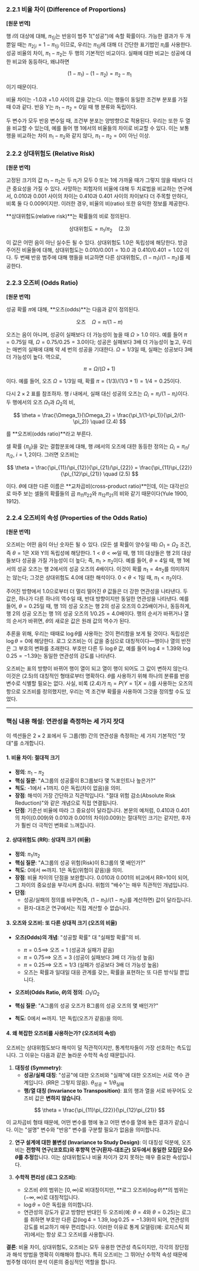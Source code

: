 ### **2.2.1 비율 차이 (Difference of Proportions)**

**[원문 번역]**

행 $i$의 대상에 대해, $\pi_{1|i}$는 반응이 범주 1("성공")에 속할 확률이다. 가능한 결과가 두 개뿐일 때는 $\pi_{2|i} = 1 - \pi_{1|i}$ 이므로, 우리는 $\pi_{1|i}$에 대해 더 간단한 표기법인 $\pi_i$를 사용한다. 성공 비율의 차이, $\pi_1 - \pi_2$는 두 행의 기본적인 비교이다. 실패에 대한 비교는 성공에 대한 비교와 동등하다, 왜냐하면

$$ (1-\pi_1) - (1-\pi_2) = \pi_2 - \pi_1 $$

이기 때문이다.

비율 차이는 -1.0과 +1.0 사이의 값을 갖는다. 이는 행들이 동일한 조건부 분포를 가질 때 0과 같다. 반응 Y는 $\pi_1 - \pi_2 = 0$일 때 행 분류와 독립이다.

두 변수가 모두 반응 변수일 때, 조건부 분포는 양방향으로 적용된다. 우리는 또한 두 열을 비교할 수 있는데, 예를 들어 행 1에서의 비율들의 차이로 비교할 수 있다. 이는 보통 행을 비교하는 차이 $\pi_1 - \pi_2$와 같지 않다, $\pi_1 - \pi_2 = 0$이 아닌 이상.

### **2.2.2 상대위험도 (Relative Risk)**

**[원문 번역]**

고정된 크기의 값 $\pi_1 - \pi_2$는 두 $\pi_i$가 모두 0 또는 1에 가까울 때가 그렇지 않을 때보다 더 큰 중요성을 가질 수 있다. 사망하는 피험자의 비율에 대해 두 치료법을 비교하는 연구에서, 0.010과 0.001 사이의 차이는 0.410과 0.401 사이의 차이보다 더 주목할 만하다, 비록 둘 다 0.009이지만. 이러한 경우, 비율의 비(ratio) 또한 유익한 정보를 제공한다.

**상대위험도(relative risk)**는 확률들의 비로 정의된다.

$$ \text{상대위험도} = \pi_1 / \pi_2 \quad (2.3) $$

이 값은 어떤 음이 아닌 실수든 될 수 있다. 상대위험도 1.0은 독립성에 해당한다. 방금 주어진 비율들에 대해, 상대위험도는 $0.010/0.001 = 10.0$ 과 $0.410/0.401 = 1.02$ 이다. 두 번째 반응 범주에 대해 행들을 비교하면 다른 상대위험도, $(1-\pi_1)/(1-\pi_2)$를 제공한다.

### **2.2.3 오즈비 (Odds Ratio)**

**[원문 번역]**

성공 확률 $\pi$에 대해, **오즈(odds)**는 다음과 같이 정의된다.

$$ \text{오즈} \quad \Omega = \pi / (1-\pi) $$

오즈는 음이 아니며, 성공이 실패보다 더 가능성이 높을 때 $\Omega > 1.0$ 이다. 예를 들어 $\pi=0.75$일 때, $\Omega = 0.75/0.25 = 3.0$이다; 성공은 실패보다 3배 더 가능성이 높고, 우리는 매번의 실패에 대해 약 세 번의 성공을 기대한다. $\Omega=1/3$일 때, 실패는 성공보다 3배 더 가능성이 높다. 역으로,

$$ \pi = \Omega / (\Omega+1) $$

이다. 예를 들어, 오즈 $\Omega=1/3$일 때, 확률 $\pi = (1/3)/(1/3+1) = 1/4 = 0.25$이다.

다시 $2 \times 2$ 표를 참조하자. 행 $i$ 내에서, 실패 대신 성공의 오즈는 $\Omega_i = \pi_i/(1-\pi_i)$이다. 두 행에서의 오즈 $\Omega_1$과 $\Omega_2$의 비,

$$ \theta = \frac{\Omega_1}{\Omega_2} = \frac{\pi_1/(1-\pi_1)}{\pi_2/(1-\pi_2)} \quad (2.4) $$

를 **오즈비(odds ratio)**라고 부른다.

셀 확률 $\{\pi_{ij}\}$을 갖는 결합분포에 대해, 행 $i$에서의 오즈에 대한 동등한 정의는 $\Omega_i = \pi_{i1}/\pi_{i2}$, $i=1, 2$이다. 그러면 오즈비는

$$ \theta = \frac{\pi_{11}/\pi_{12}}{\pi_{21}/\pi_{22}} = \frac{\pi_{11}\pi_{22}}{\pi_{12}\pi_{21}} \quad (2.5) $$

이다. $\theta$에 대한 다른 이름은 **교차곱비(cross-product ratio)**인데, 이는 대각선으로 마주 보는 셀들의 확률들의 곱 $\pi_{11}\pi_{22}$와 $\pi_{12}\pi_{21}$의 비와 같기 때문이다(Yule 1900, 1912).

### **2.2.4 오즈비의 속성 (Properties of the Odds Ratio)**

**[원문 번역]**

오즈비는 어떤 음이 아닌 숫자든 될 수 있다. (모든 셀 확률이 양수일 때) $\Omega_1=\Omega_2$ 조건, 즉 $\theta=1$은 X와 Y의 독립성에 해당한다. $1 < \theta < \infty$일 때, 행 1의 대상들은 행 2의 대상들보다 성공을 가질 가능성이 더 높다; 즉, $\pi_1 > \pi_2$이다. 예를 들어, $\theta=4$일 때, 행 1에서의 성공 오즈는 행 2에서의 성공 오즈의 4배이다. 이것이 확률 $\pi_1 = 4\pi_2$를 의미하지는 않는다; 그것은 상대위험도 4.0에 대한 해석이다. $0 < \theta < 1$일 때, $\pi_1 < \pi_2$이다.

주어진 방향에서 1.0으로부터 더 멀리 떨어진 $\theta$ 값들은 더 강한 연관성을 나타낸다. 두 값은, 하나가 다른 하나의 역수일 때, 반대 방향이지만 동일한 연관성을 나타낸다. 예를 들어, $\theta=0.25$일 때, 행 1의 성공 오즈는 행 2의 성공 오즈의 0.25배이거나, 동등하게, 행 2의 성공 오즈는 행 1의 성공 오즈의 $1/0.25=4.0$배이다. 행의 순서가 바뀌거나 열의 순서가 바뀌면, $\theta$의 새로운 값은 원래 값의 역수가 된다.

추론을 위해, 우리는 때때로 $\log\theta$를 사용하는 것이 편리함을 보게 될 것이다. 독립성은 $\log\theta = 0$에 해당한다. 로그 오즈비는 이 값을 중심으로 대칭적이다—행이나 열의 반전은 그 부호의 변화를 초래한다. 부호만 다른 두 $\log\theta$ 값, 예를 들어 $\log 4 = 1.39$와 $\log 0.25 = -1.39$는 동일한 연관성의 강도를 나타낸다.

오즈비는 표의 방향이 바뀌어 행이 열이 되고 열이 행이 되어도 그 값이 변하지 않는다. 이것은 (2.5)의 대칭적인 형태로부터 명확하다. $\theta$를 사용하기 위해 하나의 분류를 반응 변수로 식별할 필요는 없다. 사실, 비록 (2.4)가 $\pi_i = P(Y=1|X=i)$를 사용하는 오즈의 항으로 오즈비를 정의했지만, 우리는 역 조건부 확률을 사용하여 그것을 정의할 수도 있었다.

---

### **핵심 내용 해설: 연관성을 측정하는 세 가지 잣대**

이 섹션들은 $2 \times 2$ 표에서 두 그룹(행) 간의 연관성을 측정하는 세 가지 기본적인 "잣대"를 소개합니다.

#### **1. 비율 차이: 절대적 크기**

*   **정의**: $\pi_1 - \pi_2$
*   **핵심 질문**: "A그룹의 성공률이 B그룹보다 몇 %포인트나 높은가?"
*   **척도**: -1에서 +1까지. 0은 독립(차이 없음)을 의미.
*   **장점**: 해석이 가장 간단하고 직관적입니다. "절대 위험 감소(Absolute Risk Reduction)"와 같은 개념으로 직접 연결됩니다.
*   **단점**: 기준선 비율에 따라 그 중요성이 달라집니다. 본문의 예처럼, 0.410과 0.401의 차이(0.009)와 0.010과 0.001의 차이(0.009)는 절대적인 크기는 같지만, 후자가 훨씬 더 극적인 변화로 느껴집니다.

#### **2. 상대위험도 (RR): 상대적 크기 (비율)**

*   **정의**: $\pi_1 / \pi_2$
*   **핵심 질문**: "A그룹의 성공 위험(Risk)이 B그룹의 몇 배인가?"
*   **척도**: 0에서 $\infty$까지. 1은 독립(위험이 같음)을 의미.
*   **장점**: 비율 차이의 단점을 보완합니다. 0.010과 0.001의 비교에서 RR=10이 되어, 그 차이의 중요성을 부각시켜 줍니다. 위험의 "배수"는 매우 직관적인 개념입니다.
*   **단점**:
    *   성공/실패의 정의를 바꾸면(즉, $(1-\pi_1)/(1-\pi_2)$를 계산하면) 값이 달라집니다.
    *   환자-대조군 연구에서는 직접 계산할 수 없습니다.

#### **3. 오즈와 오즈비: 또 다른 상대적 크기 (오즈의 비율)**

*   **오즈(Odds)의 개념**: "성공할 확률" 대 "실패할 확률"의 비.
    *   $\pi = 0.5 \implies$ 오즈 = 1 (성공과 실패가 같음)
    *   $\pi = 0.75 \implies$ 오즈 = 3 (성공이 실패보다 3배 더 가능성 높음)
    *   $\pi = 0.25 \implies$ 오즈 = 1/3 (실패가 성공보다 3배 더 가능성 높음)
    *   오즈는 확률과 일대일 대응 관계를 갖는, 확률을 표현하는 또 다른 방식일 뿐입니다.

*   **오즈비(Odds Ratio, $\theta$)의 정의**: $\Omega_1 / \Omega_2$
*   **핵심 질문**: "A그룹의 성공 오즈가 B그룹의 성공 오즈의 몇 배인가?"
*   **척도**: 0에서 $\infty$까지. 1은 독립(오즈가 같음)을 의미.

#### **4. 왜 복잡한 오즈비를 사용하는가? (오즈비의 속성)**

오즈비는 상대위험도보다 해석이 덜 직관적이지만, 통계학자들이 가장 선호하는 측도입니다. 그 이유는 다음과 같은 놀라운 수학적 속성 때문입니다.

1.  **대칭성 (Symmetry)**:
    *   **성공/실패 대칭**: "성공"에 대한 오즈비와 "실패"에 대한 오즈비는 서로 역수 관계입니다. (RR은 그렇지 않음). $\theta_{\text{성공}} = 1/\theta_{\text{실패}}$
    *   **행/열 대칭 (Invariance to Transposition)**: 표의 행과 열을 서로 바꾸어도 오즈비 값은 **변하지 않습니다**.

$$ \theta = \frac{\pi_{11}\pi_{22}}{\pi_{12}\pi_{21}} $$

이 교차곱비 형태 때문에, 어떤 변수를 행에 놓고 어떤 변수를 열에 놓든 결과가 같습니다. 이는 "설명" 변수와 "반응" 변수를 구분할 필요가 없음을 의미합니다.

2.  **연구 설계에 대한 불변성 (Invariance to Study Design)**: 이 대칭성 덕분에, 오즈비는 **전향적 연구(코호트)와 후향적 연구(환자-대조군) 모두에서 동일한 모집단 모수 $\theta$를 추정**합니다. 이는 상대위험도나 비율 차이가 갖지 못하는 매우 중요한 속성입니다.

3.  **수학적 편리성 (로그 오즈비)**:
    *   오즈비 $\theta$의 범위는 $[0, \infty)$로 비대칭이지만, **로그 오즈비($\log\theta$)**의 범위는 $(-\infty, \infty)$로 대칭적입니다.
    *   $\log\theta=0$은 독립을 의미합니다.
    *   연관성의 강도가 같고 방향만 반대인 두 오즈비(예: $\theta=4$와 $\theta=0.25$)는 로그를 취하면 부호만 다른 값($\log 4=1.39, \log 0.25=-1.39$)이 되어, 연관성의 강도를 비교하기 매우 편리합니다. 이러한 이유로 통계 모델링(예: 로지스틱 회귀)에서는 항상 로그 오즈비를 사용합니다.

**결론**: 비율 차이, 상대위험도, 오즈비는 모두 유용한 연관성 측도이지만, 각각의 장단점과 해석 방법을 명확히 이해해야 합니다. 특히 오즈비는 그 뛰어난 수학적 속성 때문에 범주형 데이터 분석 이론의 중심적인 역할을 합니다.
